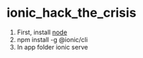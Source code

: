 # ionic_hack_the_crisis
1. First, install [node](https://nodejs.org/en/)
2. npm install -g @ionic/cli
3. In app folder ionic serve
